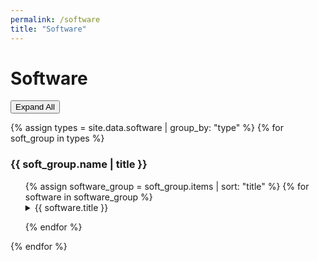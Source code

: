 ```yaml
---
permalink: /software
title: "Software"
---
```


# Software

<!-- [![Sam's GitHub stats](https://github-readme-stats.vercel.app/api?username=samsledje)](https://github.com/samsledje) -->

<button id="toggle-all-details" class="btn">Expand All</button>

{% assign types = site.data.software | group_by: "type" %}
{% for soft_group in types %}
<h3>{{ soft_group.name | title }}</h3>
<ul>
{% assign software_group = soft_group.items | sort: "title" %}
{% for software in software_group %}
<details style="margin-left: 1em;">
    <summary style="margin-left: -1em;">{{ software.title }}</summary>
    <div class="softwareitem">

<p>
{% if software.publication %}
    <!-- <a href="{{ software.publication }}"><b>[Publication]</b></a> -->
    <a href="{{ software.publication }}"><i class="fas fa-fw fa-file-pdf icon-pad-right"></i></a>
{% endif %}
{% if software.description %}
    {{ software.description }}
{% endif %}
</p>

<!-- [![Repo stats](https://github-readme-stats.vercel.app/api/pin/?username={{ software.user }}&amp;repo={{ software.repo }}&amp;theme=default&amp;show_owner=true")]({{ software.url }}) -->

{% if software.url %}
    {% if software.repo %}
        {% if software.user %}
          <div>
            <a href="{{ software.url }}" rel="external nofollow noopener" target="_blank">
              <img alt="{{ software.user }}/{{ software.repo }}" src="https://github-readme-stats.vercel.app/api/pin/?username={{ software.user }}&amp;repo={{ software.repo }}&amp;theme=default&amp;show_owner=true">
            </a>
          </div>
        {% endif %}
    {% endif %}
{% endif %}

{% if software.pypi %}
    {% highlight bash %}
    $ pip install {{ software.pypi }}
    {% endhighlight %}
{% endif %}
    </div>
    <br>
</details>

{% endfor %}
</ul>
{% endfor %}

<script>
window.addEventListener('load', function() {
  const toggleButton = document.getElementById('toggle-all-details');
  if (toggleButton) {
    let allExpanded = false;
    
    toggleButton.addEventListener('click', function() {
      const allDetails = document.querySelectorAll('details');
      
      allExpanded = !allExpanded;
      
      allDetails.forEach(function(details) {
        details.open = allExpanded;
      });
      
      toggleButton.textContent = allExpanded ? 'Collapse All' : 'Expand All';
    });
  } else {
    console.error("Toggle button with ID 'toggle-all-details' not found!");
  }
});
</script>